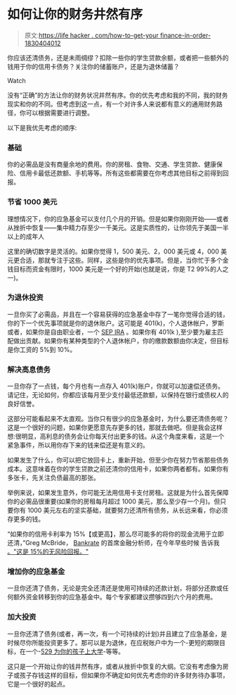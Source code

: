 # 如何让你的财务井然有序

> 原文:[https://life hacker . com/how-to-get-your finance-in-order-1830404012](https://lifehacker.com/how-to-get-your-finances-in-order-1830404012)

你应该还清债务，还是未雨绸缪？扣除一些你的学生贷款余额，或者把一些额外的钱用于你的信用卡债务？关注你的储蓄账户，还是为退休储蓄？

Watch

没有“正确”的方法让你的财务状况井然有序。你的优先考虑和我的不同，我的财务现实和你的不同。但考虑到这一点，有一个对许多人来说都有意义的通用财务路径，你可以根据需要进行调整。

以下是我优先考虑的顺序:

### 基础

你的必需品是没有商量余地的费用。你的房租、食物、交通、学生贷款、健康保险、信用卡最低还款额、手机等等。所有这些都需要在你考虑其他目标之前得到回报。

### 节省 1000 美元

理想情况下，你的应急基金可以支付几个月的开销。但是如果你刚刚开始——或者从挫折中恢复——集中精力存至少一千美元。这是实质性的，让你领先于美国一半以上的成年人

这里的确切数字是灵活的。如果你觉得 1，500 美元、2，000 美元或 4，000 美元更合适，那就专注于这些。同样，这些是你的优先事项。但是，当你忙于多个金钱目标而资金有限时，1000 美元是一个好的开始(也就是说，你是 T2 99%的人之一)。

### 为退休投资

一旦你买了必需品，并且在一个容易获得的应急基金中存了一笔你觉得合适的钱，你的下一个优先事项就是你的退休账户。这可能是 401(k)，个人退休帐户，罗斯或者，如果你是自由职业者，一个 [SEP IRA](https://twocents.lifehacker.com/the-sep-ira-limit-is-increasing-in-2019-1830310964) 。如果你有 401(k ),至少要为雇主匹配做出贡献。如果你有某种类型的个人退休帐户，你的缴款数额由你决定，但目标是你工资的 5%到 10%。

### 解决高息债务

一旦你存了一点钱，每个月也有一点存入 401(k)账户，你就可以加速偿还债务。请记住，无论如何，你都应该每月至少支付最低还款额，以保持在银行或债权人的良好信誉。

这部分可能看起来不太直观。当你只有很少的应急基金时，为什么要还清债务呢？这是一个很好的问题，如果你更愿意先存更多的钱，那就去做吧。但是我会这样想:很明显，高利息的债务会让你每天付出更多的钱。从这个角度来看，这是一个紧急事件，所以用你存下来的钱来偿还是有意义的。

如果发生了什么，你可以把它放回卡上，重新开始，但至少你在努力节省那些债务成本。这意味着在你的学生贷款之前还清你的信用卡，如果你两者都有。如果你有多张卡，先关注负债最高的那张。

举例来说，如果发生意外，你可能无法用信用卡支付房租。这就是为什么首先保障你的必需品很重要(如果你的房租每月超过 1000 美元，那么至少存一个月)。但只要你有 1000 美元左右的坚实基础，就要努力还清所有债务，从长远来看，你必须存更多的钱。

“如果你的信用卡利率为 15%【或更高】，那么尽可能多的将你的现金流用于立即还清，”Greg McBride， [Bankrate](https://www.bankrate.com/) 的首席金融分析师，在今年早些时候 告诉我 [。"这是 15%的无风险回报。"](https://twocents.lifehacker.com/what-20-somethings-need-to-know-about-getting-their-fin-1826004711#_ga=2.6441074.194381565.1542033896-1723114163.1524514905)

### 增加你的应急基金

一旦你还清了债务，无论是完全还清还是使用可持续的还款计划，将部分还款或任何额外资金转移到你的应急基金中。每个专家都建议攒够四到六个月的费用。

### 加大投资

一旦你还清了债务(或者，再一次，有一个可持续的计划)并且建立了应急基金，是时候尽你所能投资更多了。那可以是为退休，在应税账户中为一个-更短的期限目标，在一个-[529 为你的孩子上大学](https://twocents.lifehacker.com/the-many-different-types-of-investments-and-how-they-w-1683582510)-等等。

这只是一个开始让你的钱井然有序，或者从挫折中恢复的大纲。它没有考虑像为房子或孩子存钱这样的目标，但如果你不确定如何优先考虑你的许多财务待办事项，它是一个很好的起点。